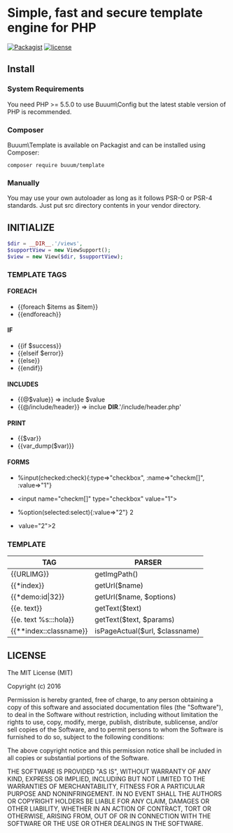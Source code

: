 Simple, fast and secure template engine for PHP
===============================================

[![Packagist](https://img.shields.io/packagist/v/buuum/template.svg)](https://packagist.org/packages/buuum/template)
[![license](https://img.shields.io/github/license/mashape/apistatus.svg?maxAge=2592000)](#license)

## Install

### System Requirements

You need PHP >= 5.5.0 to use Buuum\Config but the latest stable version of PHP is recommended.

### Composer

Buuum\Template is available on Packagist and can be installed using Composer:

```
composer require buuum/template
```

### Manually

You may use your own autoloader as long as it follows PSR-0 or PSR-4 standards. Just put src directory contents in your vendor directory.

## INITIALIZE
```php
$dir = __DIR__.'/views',
$supportView = new ViewSupport();
$view = new View($dir, $supportView);
```

### TEMPLATE TAGS

#### FOREACH
* {{foreach $items as $item}}
* {{endforeach}}

#### IF
* {{if $success}}
* {{elseif $error}}
* {{else}}
* {{endif}}

#### INCLUDES
* {{@$value}} => include $value
* {{@/include/header}} => inclue __DIR__.'/include/header.php'

#### PRINT
* {{$var}}
* {{var_dump($var)}}

#### FORMS
* %input(checked:check){:type=>"checkbox", :name=>"checkm[]", :value=>"1"}
* <input <?=$check?> name="checkm[]" type="checkbox" value="1">

* %option(selected:select){:value=>"2"} 2
* <option <?=$select?> value="2">2</option>


### TEMPLATE

| TAG | PARSER |
|---|---|
| {{URLIMG}}  | getImgPath() |
| {{\*index}}  | getUrl($name)|
| {{\*demo:id\|32}} | getUrl($name, $options) |
| {{e. text}} | getText($text) |
| {{e. text %s:::hola}} | getText($text, $params) |
| {{\*\*index::classname}} | isPageActual($url, $classname) |


## LICENSE

The MIT License (MIT)

Copyright (c) 2016

Permission is hereby granted, free of charge, to any person obtaining a copy of this software and associated documentation files (the "Software"), to deal in the Software without restriction, including without limitation the rights to use, copy, modify, merge, publish, distribute, sublicense, and/or sell copies of the Software, and to permit persons to whom the Software is furnished to do so, subject to the following conditions:

The above copyright notice and this permission notice shall be included in all copies or substantial portions of the Software.

THE SOFTWARE IS PROVIDED "AS IS", WITHOUT WARRANTY OF ANY KIND, EXPRESS OR IMPLIED, INCLUDING BUT NOT LIMITED TO THE WARRANTIES OF MERCHANTABILITY, FITNESS FOR A PARTICULAR PURPOSE AND NONINFRINGEMENT. IN NO EVENT SHALL THE AUTHORS OR COPYRIGHT HOLDERS BE LIABLE FOR ANY CLAIM, DAMAGES OR OTHER LIABILITY, WHETHER IN AN ACTION OF CONTRACT, TORT OR OTHERWISE, ARISING FROM, OUT OF OR IN CONNECTION WITH THE SOFTWARE OR THE USE OR OTHER DEALINGS IN THE SOFTWARE.